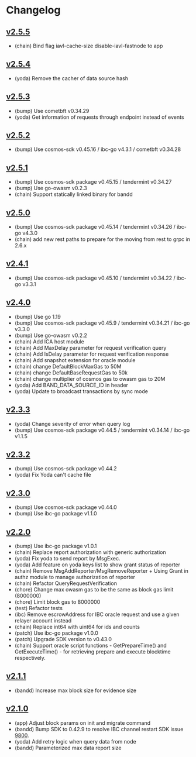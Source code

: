 # Changelog

## [v2.5.5](https://github.com/bandprotocol/chain/releases/tag/v2.5.5)

- (chain) Bind flag iavl-cache-size disable-iavl-fastnode to app

## [v2.5.4](https://github.com/bandprotocol/chain/releases/tag/v2.5.4)

- (yoda) Remove the cacher of data source hash

## [v2.5.3](https://github.com/bandprotocol/chain/releases/tag/v2.5.3)

- (bump) Use cometbft v0.34.29
- (yoda) Get information of requests through endpoint instead of events
  
## [v2.5.2](https://github.com/bandprotocol/chain/releases/tag/v2.5.2)

- (bump) Use cosmos-sdk v0.45.16 / ibc-go v4.3.1 / cometbft v0.34.28

## [v2.5.1](https://github.com/bandprotocol/chain/releases/tag/v2.5.1)

- (bump) Use cosmos-sdk package v0.45.15 / tendermint v0.34.27
- (bump) Use go-owasm v0.2.3
- (chain) Support statically linked binary for bandd

## [v2.5.0](https://github.com/bandprotocol/chain/releases/tag/v2.5.0)

- (bump) Use cosmos-sdk package v0.45.14 / tendermint v0.34.26 / ibc-go v4.3.0
- (chain) add new rest paths to prepare for the moving from rest to grpc in 2.6.x

## [v2.4.1](https://github.com/bandprotocol/chain/releases/tag/v2.4.1)

- (bump) Use cosmos-sdk package v0.45.10 / tendermint v0.34.22 / ibc-go v3.3.1

## [v2.4.0](https://github.com/bandprotocol/chain/releases/tag/v2.4.0)

- (bump) Use go 1.19
- (bump) Use cosmos-sdk package v0.45.9 / tendermint v0.34.21 / ibc-go v3.3.0
- (bump) Use go-owasm v0.2.2
- (chain) Add ICA host module
- (chain) Add MaxDelay parameter for request verification query
- (chain) Add IsDelay parameter for request verification response
- (chain) Add snapshot extension for oracle module
- (chain) change DefaultBlockMaxGas to 50M
- (chain) change DefaultBaseRequestGas to 50k
- (chain) change multiplier of cosmos gas to owasm gas to 20M
- (yoda) Add BAND_DATA_SOURCE_ID in header
- (yoda) Update to broadcast transactions by sync mode

## [v2.3.3](https://github.com/bandprotocol/chain/releases/tag/v2.3.3)

- (yoda) Change severity of error when query log
- (bump) Use cosmos-sdk package v0.44.5 / tendermint v0.34.14 / ibc-go v1.1.5

## [v2.3.2](https://github.com/bandprotocol/chain/releases/tag/v2.3.2)

- (bump) Use cosmos-sdk package v0.44.2
- (yoda) Fix Yoda can't cache file

## [v2.3.0](https://github.com/bandprotocol/chain/releases/tag/v2.3.0)

- (bump) Use cosmos-sdk package v0.44.0
- (bump) Use ibc-go package v1.1.0

## [v2.2.0](https://github.com/bandprotocol/chain/releases/tag/v2.2.0)

- (bump) Use ibc-go package v1.0.1
- (chain) Replace report authorization with generic authorization
- (yoda) Fix yoda to send report by MsgExec.
- (yoda) Add feature on yoda keys list to show grant status of reporter
- (chain) Remove MsgAddReporter/MsgRemoveReporter + Using Grant in authz module to manage authorization of reporter
- (chain) Refactor QueryRequestVerification
- (chore) Change max owasm gas to be the same as block gas limit (8000000)
- (chore) Limit block gas to 8000000
- (test) Refactor tests
- (ibc) Remove escrowAddress for IBC oracle request and use a given relayer account instead
- (chain) Replace int64 with uint64 for ids and counts
- (patch) Use ibc-go package v1.0.0
- (patch) Upgrade SDK version to v0.43.0
- (chain) Support oracle script functions - GetPrepareTime() and GetExecuteTime() - for retrieving prepare and execute blocktime respectively.

## [v2.1.1](https://github.com/bandprotocol/chain/releases/tag/v2.1.1)

- (bandd) Increase max block size for evidence size

## [v2.1.0](https://github.com/bandprotocol/chain/releases/tag/v2.1.0)

- (app) Adjust block params on init and migrate command
- (bandd) Bump SDK to 0.42.9 to resolve IBC channel restart SDK issue [9800](https://github.com/cosmos/cosmos-sdk/issues/9800).
- (yoda) Add retry logic when query data from node
- (bandd) Parameterized max data report size
